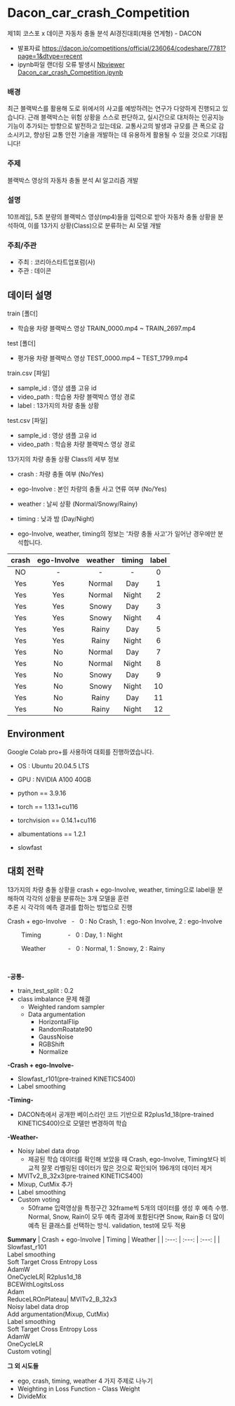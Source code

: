 # Dacon_car_crash_Competition
제1회 코스포 x 데이콘 자동차 충돌 분석 AI경진대회(채용 연계형) - DACON  
- 발표자료 https://dacon.io/competitions/official/236064/codeshare/7781?page=1&dtype=recent
- ipynb파일 랜더링 오류 발생시 [Nbviewer Dacon_car_crash_Competition.ipynb](https://nbviewer.org/github/wocns1457/DACON-Competition/blob/main/car_crash/Dacon_car_crash_Competition.ipynb)


### 배경
최근 블랙박스를 활용해 도로 위에서의 사고를 예방하려는 연구가 다양하게 진행되고 있습니다.
근래 블랙박스는 위험 상황을 스스로 판단하고, 실시간으로 대처하는 인공지능 기능이 추가되는 방향으로 발전하고 있는데요. 교통사고의 발생과 규모를 큰 폭으로 감소시키고, 향상된 교통 안전 기술을 개발하는 데 유용하게 활용될 수 있을 것으로 기대됩니다!

### 주제
블랙박스 영상의 자동차 충돌 분석 AI 알고리즘 개발

### 설명
10프레임, 5초 분량의 블랙박스 영상(mp4)들을 입력으로 받아 자동차 충돌 상황을 분석하여,
이를 13가지 상황(Class)으로 분류하는 AI 모델 개발

### 주최/주관   
- 주최 : 코리아스타트업포럼(사)
- 주관 : 데이콘


## 데이터 설명
train [폴더]
- 학습용 차량 블랙박스 영상 TRAIN_0000.mp4 ~ TRAIN_2697.mp4

test [폴더]
- 평가용 차량 블랙박스 영상 TEST_0000.mp4 ~ TEST_1799.mp4

train.csv [파일]
- sample_id : 영상 샘플 고유 id
- video_path : 학습용 차량 블랙박스 영상 경로
- label : 13가지의 차량 충돌 상황

test.csv [파일]
- sample_id : 영상 샘플 고유 id
- video_path : 학습용 차량 블랙박스 영상 경로

13가지의 차량 충돌 상황 Class의 세부 정보

- crash : 차량 충돌 여부 (No/Yes)

- ego-Involve : 본인 차량의 충돌 사고 연류 여부 (No/Yes)

- weather : 날씨 상황 (Normal/Snowy/Rainy)

- timing : 낮과 밤 (Day/Night)

- ego-Involve, weather, timing의 정보는 '차량 충돌 사고'가 일어난 경우에만 분석합니다.

|crash |ego-Involve|weather |timing|label|
|:------:|:---:|:---:|:---:|:---:|
|NO|-|-|-|0|
|Yes|Yes|Normal|Day|1|
|Yes|Yes|Normal|Night|2|
|Yes|Yes|Snowy|Day|3|
|Yes|Yes|Snowy|Night|4|
|Yes|Yes|Rainy|Day|5|
|Yes|Yes|Rainy|Night|6|
|Yes|No|Normal|Day|7|
|Yes|No|Normal|Night|8|
|Yes|No|Snowy|Day|9|
|Yes|No|Snowy|Night|10|
|Yes|No|Rainy|Day|11|
|Yes|No|Rainy|Night|12|

## Environment  
Google Colab pro+를 사용하여 대회를 진행하였습니다.
- OS : Ubuntu 20.04.5 LTS
- GPU : NVIDIA A100 40GB

- python == 3.9.16
- torch == 1.13.1+cu116
- torchvision == 0.14.1+cu116
- albumentations == 1.2.1
- slowfast 

## 대회 전략
13가지의 차량 충돌 상황을 crash + ego-Involve, weather, timing으로 label을 분해하여 각각의 상황을 분류하는 3개 모델을 훈련  
추론 시 각각의 예측 결과를 합하는 방법으로 진행

Crash + ego-Involve &nbsp; - &nbsp; 0 : No Crash, 1 : ego-Non Involve, 2 : ego-Involve

&emsp;&emsp; Timing &emsp;&emsp;&emsp;&ensp;&nbsp; - &nbsp; 0 : Day, 1 : Night

&emsp;&emsp; Weather &emsp;&emsp;&ensp;&nbsp;&nbsp; - &nbsp; 0 : Normal, 1 : Snowy, 2 : Rainy  
  
<br>

**-공통-**  
- train_test_split : 0.2
- class imbalance 문제 해결 
     - Weighted random sampler
     - Data argumentation
          - HorizontalFlip
          - RandomRoatate90
          - GaussNoise
          - RGBShift
          - Normalize  

**-Crash + ego-Involve-**  
- Slowfast_r101(pre-trained KINETICS400)  
- Label smoothing 

**-Timing-**  
- DACON측에서 공개한 베이스라인 코드 기반으로 R2plus1d_18(pre-trained KINETICS400)으로 모델만 변경하여 학습  

**-Weather-**  
- Noisy label data drop
    - 제공된 학습 데이터를 확인해 보았을 때 Crash, ego-Involve, Timing보다 비교적 잘못 라벨링된 데이터가 많은 것으로 확인되어 196개의 데이터 제거  
- MVITv2_B_32x3(pre-trained KINETICS400)  
- Mixup, CutMix 추가  
- Label smoothing  
- Custom voting
  - 50frame 입력영상을 특정구간 32frame씩 5개의 데이터를 생성 후 예측 수행. Normal, Snow, Rain이 모두 예측 결과에 포함된다면 Snow, Rain중 더 많이 예측 된 클래스를 선택하는 방식. validation, test에 모두 적용



**Summary**
| Crash + ego-Involve | Timing | Weather |
| :---: | :---: | :---: | 
| Slowfast_r101 <br> Label smoothing <br> Soft Target Cross Entropy Loss <br> AdamW <br> OneCycleLR| R2plus1d_18 <br> BCEWithLogitsLoss <br> Adam <br> ReduceLROnPlateau| MVITv2_B_32x3 <br> Noisy label data drop <br> Add argumentation(Mixup, CutMix) <br> Label smoothing <br> Soft Target Cross Entropy Loss <br> AdamW <br> OneCycleLR <br> Custom voting| 

**그 외 시도들**
- ego, crash, timing, weather 4 가지 주제로 나누기
- Weighting in Loss Function - Class Weight
- DivideMix






















